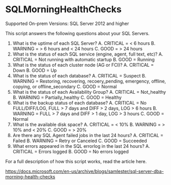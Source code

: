 # SQLMorningHealthChecks

Supported On-prem Versions: SQL Server 2012 and higher

This script answers the following questions about your SQL Servers.

1. What is the uptime of each SQL Server?
   A. CRITICAL = < 6 hours
	 B. WARNING  = > 6 hours and < 24 hours
	 C. GOOD     = > 24 hours
2. What is the status of each SQL service (engine, agent, full text, etc)?
   A. CRITICAL = Not running with automatic startup
	 B. GOOD     = Running
3. What is the status of each cluster node (AG or FCI)?
   A. CRITICAL = Down
	 B. GOOD     = Up
4. What is the status of each database?
   A. CRITICAL = Suspect
	 B. WARNING  = Restoring, recovering, recoery_pending, emergency, offline, copying, or offline_secondary
	 C. GOOD     = Normal
5. What is the status of each Availability Group?
   A. CRITICAL = Not_healthy
	 B. WARNING  = Partially_healthy
	 C. GOOD     = Healthy
6. What is the backup status of each database?
   A. CRITICAL = No FULL/DIFF/LOG, FULL > 7 days and DIFF > 2 days, LOG > 6 hours
	 B. WARNING  = FULL > 7 days and DIFF > 1 day, LOG > 3 hours
	 C. GOOD     = Normal
7. What is the available disk space?
   A. CRITICAL = < 10%
	 B. WARNING  = > 10% and < 20%
	 C. GOOD     = > 20%
8. Are there any SQL Agent failed jobs in the last 24 hours?
   A. CRITICAL = Failed
	 B. WARNING  = Retry or Canceled
	 C. GOOD     = Succeeded
9. What errors appeared in the SQL errorlog in the last 24 hours?
   A. CRITICAL = Errors logged
	 B. GOOD     = No errors logged

For a full description of how this script works, read the article here.

https://docs.microsoft.com/en-us/archive/blogs/samlester/sql-server-dba-morning-health-checks
